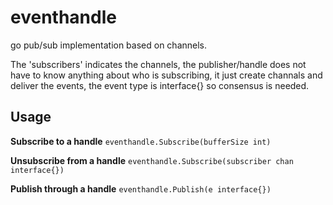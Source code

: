 # eventhandle
go pub/sub implementation based on channels.

The 'subscribers' indicates the channels, the publisher/handle does not have to know anything about who is subscribing, it just create channals and deliver the events, the event type is interface{} so consensus is needed.

## Usage
**Subscribe to a handle**
`eventhandle.Subscribe(bufferSize int)`

**Unsubscribe from a handle**
`eventhandle.Subscribe(subscriber chan interface{})`

**Publish through a handle**
`eventhandle.Publish(e interface{})`
